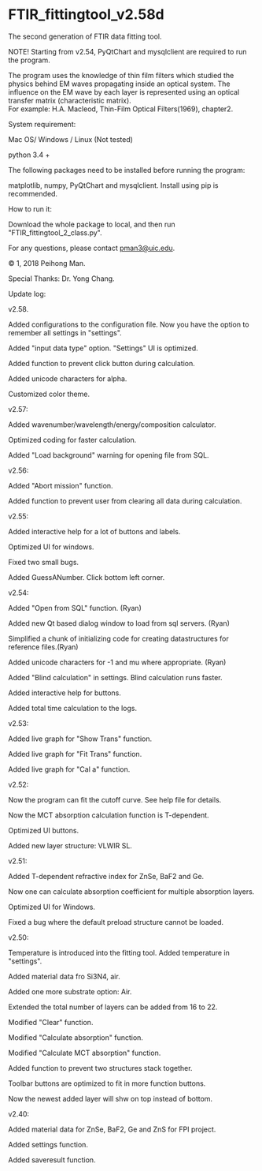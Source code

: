 # FTIR_fittingtool_v2.58d
The second generation of FTIR data fitting tool. 

NOTE! Starting from v2.54, PyQtChart and mysqlclient are required to run the program. 

The program uses the knowledge of thin film filters which studied the physics behind EM waves propagating inside an optical system. 
The influence on the EM wave by each layer is represented using an optical transfer matrix (characteristic matrix).  
For example: H.A. Macleod, Thin-Film Optical Filters(1969), chapter2. 


System requirement: 

Mac OS/ Windows / Linux (Not tested)

python 3.4 +

The following packages need to be installed before running the program: 

matplotlib, numpy, PyQtChart and mysqlclient. Install using pip is recommended.  
  
  
How to run it: 

Download the whole package to local, and then run "FTIR_fittingtool_2_class.py". 


For any questions, please contact pman3@uic.edu.


© 1, 2018 Peihong Man. 


Special Thanks: Dr. Yong Chang. 


Update log: 

v2.58.

Added configurations to the configuration file. Now you have the option to remember all settings in "settings".

Added "input data type" option. "Settings" UI is optimized.

Added function to prevent click button during calculation. 

Added unicode characters for alpha. 

Customized color theme. 

v2.57:

Added wavenumber/wavelength/energy/composition calculator.

Optimized coding for faster calculation.

Added "Load background" warning for opening file from SQL.

v2.56:

Added "Abort mission" function. 

Added function to prevent user from clearing all data during calculation. 

v2.55:

Added interactive help for a lot of buttons and labels. 

Optimized UI for windows. 

Fixed two small bugs. 

Added GuessANumber. Click bottom left corner. 

v2.54:

Added "Open from SQL" function. (Ryan)

Added new Qt based dialog window to load from sql servers. (Ryan)

Simplified a chunk of initializing code for creating datastructures for reference files.(Ryan)
 
Added unicode characters for -1 and mu where appropriate. (Ryan)

Added "Blind calculation" in settings. Blind calculation runs faster. 

Added interactive help for buttons.

Added total time calculation to the logs. 

v2.53:

Added live graph for "Show Trans" function. 

Added live graph for "Fit Trans" function. 

Added live graph for "Cal a" function. 

v2.52:

Now the program can fit the cutoff curve. See help file for details. 

Now the MCT absorption calculation function is T-dependent. 

Optimized UI buttons. 

Added new layer structure: VLWIR SL.

v2.51:

Added T-dependent refractive index for ZnSe, BaF2 and Ge.

Now one can calculate absorption coefficient for multiple absorption layers. 

Optimized UI for Windows.

Fixed a bug where the default preload structure cannot be loaded.

v2.50:

Temperature is introduced into the fitting tool. Added temperature in "settings".

Added material data fro Si3N4, air. 

Added one more substrate option: Air. 

Extended the total number of layers can be added from 16 to 22. 

Modified "Clear" function. 

Modified "Calculate absorption" function. 

Modified "Calculate MCT absorption" function. 

Added function to prevent two structures stack together. 

Toolbar buttons are optimized to fit in more function buttons. 

Now the newest added layer will shw on top instead of bottom. 
    
v2.40:

Added material data for ZnSe, BaF2, Ge and ZnS for FPI project.

Added settings function.

Added saveresult function.


